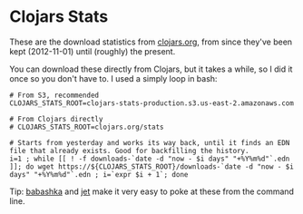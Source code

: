 # Clojars Stats

These are the download statistics from [clojars.org](https://clojars.org), from
since they've been kept (2012-11-01) until (roughly) the present.

You can download these directly from Clojars, but it takes a while, so I did it
once so you don't have to. I used a simply loop in bash:

```
# From S3, recommended
CLOJARS_STATS_ROOT=clojars-stats-production.s3.us-east-2.amazonaws.com

# From Clojars directly
# CLOJARS_STATS_ROOT=clojars.org/stats

# Starts from yesterday and works its way back, until it finds an EDN file that already exists. Good for backfilling the history.
i=1 ; while [[ ! -f downloads-`date -d "now - $i days" "+%Y%m%d"`.edn ]]; do wget https://${CLOJARS_STATS_ROOT}/downloads-`date -d "now - $i days" "+%Y%m%d"`.edn ; i=`expr $i + 1`; done

```

Tip: [babashka](https://github.com/borkdude/babashka) and
[jet](https://github.com/borkdude/jet) make it very easy to poke at these from
the command line.
